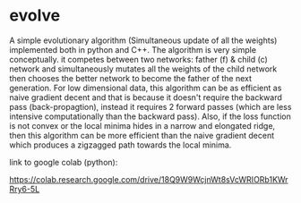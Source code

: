 # evolve
A simple evolutionary algorithm (Simultaneous update of all the weights) implemented both in python and C++.
The algorithm is very simple conceptually. it competes between two networks: father (f) & child (c) network and simultaneously mutates all the weights of the child network then chooses the better network to become the father of the next generation. For low dimensional data, this algorithm can be as efficient as naive gradient decent and that is because it doesn't require the backward pass (back-propagtion), instead it requires 2 forward passes (which are less intensive computationally than the backward pass). Also, if the loss function is not convex or the local minima hides in a narrow and elongated ridge, then this algorithm can be more efficient than the naive gradient decent which produces a zigzagged path towards the local minima.

link to google colab (python):

https://colab.research.google.com/drive/18Q9W9WcjnWt8sVcWRIORb1KWrRry6-5L

